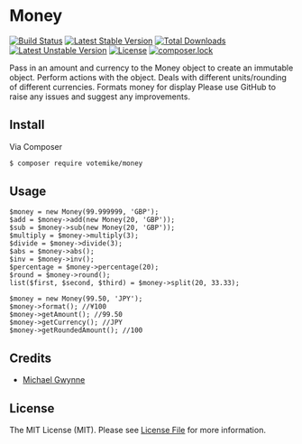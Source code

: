 # Money

[![Build Status](https://travis-ci.org/votemike/money.svg?branch=master)](https://travis-ci.org/votemike/money)
[![Latest Stable Version](https://poser.pugx.org/votemike/money/v/stable)](https://packagist.org/packages/votemike/money)
[![Total Downloads](https://poser.pugx.org/votemike/money/downloads)](https://packagist.org/packages/votemike/money)
[![Latest Unstable Version](https://poser.pugx.org/votemike/money/v/unstable)](https://packagist.org/packages/votemike/money)
[![License](https://poser.pugx.org/votemike/money/license)](https://packagist.org/packages/votemike/money)
[![composer.lock](https://poser.pugx.org/votemike/money/composerlock)](https://packagist.org/packages/votemike/money)

Pass in an amount and currency to the Money object to create an immutable object. Perform actions with the object.
Deals with different units/rounding of different currencies.
Formats money for display
Please use GitHub to raise any issues and suggest any improvements.

## Install

Via Composer

``` bash
$ composer require votemike/money
```

## Usage

```
$money = new Money(99.999999, 'GBP');
$add = $money->add(new Money(20, 'GBP'));
$sub = $money->sub(new Money(20, 'GBP'));
$multiply = $money->multiply(3);
$divide = $money->divide(3);
$abs = $money->abs();
$inv = $money->inv();
$percentage = $money->percentage(20);
$round = $money->round();
list($first, $second, $third) = $money->split(20, 33.33);

$money = new Money(99.50, 'JPY');
$money->format(); //¥100
$money->getAmount(); //99.50
$money->getCurrency(); //JPY
$money->getRoundedAmount(); //100
```

## Credits

- [Michael Gwynne](http://www.votemike.co.uk)

## License

The MIT License (MIT). Please see [License File](LICENSE.md) for more information.

[link-author]: https://github.com/votemike
